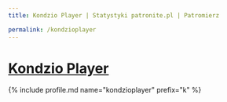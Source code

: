 ```yaml
---
title: Kondzio Player | Statystyki patronite.pl | Patromierz

permalink: /kondzioplayer
---
```


# [Kondzio Player](https://patronite.pl/kondzioplayer)

{% include profile.md name="kondzioplayer" prefix="k" %}
